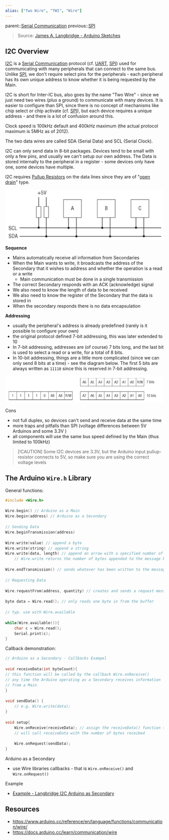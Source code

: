 ```yaml
---
alias: ["Two Wire", "TWI", "Wire"]
---
```

parent::[Serial Communication](Serial%20Communication.md)
previous::[SPI](SPI.md)

> Source: [James A. Langbridge - Arduino Sketches](James%20A.%20Langbridge%20-%20Arduino%20Sketches.md)

## I2C Overview

[I2C](.md) is a [Serial Communication](Serial%20Communication.md) protocol (cf. [UART](UART.md), [SPI](SPI.md)) used for communicating with many peripherals that can connect to the same bus. Unlike [SPI](SPI.md), we don't require select pins for the peripherals - each peripheral has its own unique address to know whether it is being requested by the Main.

I2C is short for Inter-IC bus, also goes by the name "Two Wire" - since we just need two wires (_plus_ a ground) to communicate with many devices. It is easier to configure than SPI, since there is no concept of mechanisms like chip select or chip activate (cf. [SPI](SPI.md)), but each device requires a unique address - and there is a lot of confusion around this.

Clock speed is 100kHz default and 400kHz maximum (the actual protocol maximum is 5MHz as of 2012). 

The two data wires are called SDA (Serial Data) and SCL (Serial Clock). 

I2C can only send data in 8-bit packages. Devices tend to be small with only a few pins, and usually we can't setup our own address. The Data is stored internally to the peripheral in a register - some devices only have one, some devices have multiple. 

I2C requires [Pullup Resistors](Pullup%20Resistors.md) on the data lines since they are of "[open drain](open%20drain.md)" type. 

![Pasted image 20221105150231](Personal%20Folders/that_marouk_ish/attachments/Pasted%20image%2020221105150231.png)

**Sequence**
- Mains automatically receive all information from Secondaries
- When the Main wants to write, it broadcasts the address of the Secondary that it wishes to address and whether the operation is a read or a write
	- Main communication must be done in a single transmission
- The correct Secondary responds with an ACK (acknowledge) signal
- We also need to know the length of data to be received
- We also need to know the register of the Secondary that the data is stored in
- When the secondary responds there is no data encapsulation

**Addressing**
- usually the peripheral's address is already predefined (rarely is it possible to configure your own)
- the original protocol defined 7-bit addressing, this was later extended to 10
- In 7-bit addressing, addresses are (of course) 7 bits long, and the last bit is used to select a read or a write, for a total of 8 bits.
- In 10-bit addressing, things are a little more complicated (since we can only send 8 bits at a time) - see the diagram below. The first 5 bits are always written as `11110` since this is reserved in 7-bit addressing. 

![Pasted image 20221105150400](Personal%20Folders/that_marouk_ish/attachments/Pasted%20image%2020221105150400.png)

Cons
- not full duplex, so devices can't send and receive data at the same time
- more traps and pitfalls than SPI (voltage differences between 5V Arduinos and some 3.3V )
- all components will use the same bus speed defined by the Main (thus limited to 100kHz)

> [!CAUTION] Some I2C devices are 3.3V, but the Arduino input pullup-resistor connects to 5V, so make sure you are using the correct voltage levels


## The Arduino `Wire.h` Library

General functions:
```cpp
#include <Wire.h>

Wire.begin() // Arduino as a Main
Wire.begin(address) // Arduino as a Secondary

// Sending Data
Wire.beginTransmission(address)

Wire.write(value) // append a byte
Wire.write(string) // append a string
Wire.write(data, length) // append an arraw with a specified number of bytes
	// Wire.write returns the number of bytes appended to the message but we don't nec. need to store this

Wire.endTransmission() // sends whatever has been written to the message so far; by default the I2C bus is freed

// Requesting Data

Wire.requestFrom(address, quantity) // creates and sends a request message from the Main to the Secondaries

byte data = Wire.read(); // only reads one byte in from the buffer

// typ. use with Wire.available

while(Wire.available()){
	char c = Wire.read();
	Serial.print(c);
}
```

Callback demonstration:
```cpp
// Arduino as a Secondary - Callbacks Exampel

void receiveData(int byteCount){
// this function will be called by the callback Wire.onReceive()
// any time the Arduino operating as a Secondary receives information
// from a Main
}

void sendData() {
	// e.g. Wire.write(data);
}

void setup{
	Wire.onReceive(receiveData); // assign the receiveData() function to the Wire.onReceive callback
	// will call receiveData with the number of bytes receibed
	
	Wire.onRequest(sendData);
}

```

Arduino as a Secondary
- use Wire libraries callbacks - that is `Wire.onReceive()` and `Wire.onRequest()`

Example
- [Example - Langbridge I2C Arduino as Secondary](Example%20-%20Langbridge%20I2C%20Arduino%20as%20Secondary.md)

## Resources
- https://www.arduino.cc/reference/en/language/functions/communication/wire/
- https://docs.arduino.cc/learn/communication/wire